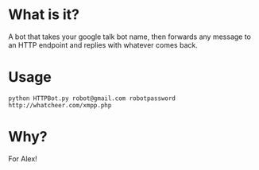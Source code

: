# What is it?

A bot that takes your google talk bot name, then forwards any message to an HTTP endpoint and replies with whatever comes back.

# Usage

	python HTTPBot.py robot@gmail.com robotpassword http://whatcheer.com/xmpp.php

# Why?

For Alex!
